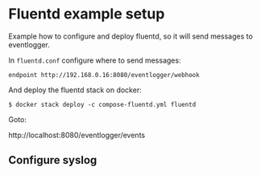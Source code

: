 # Fluentd example setup

Example how to configure and deploy fluentd, so it will send messages to eventlogger.

In `fluentd.conf` configure where to send messages:

```
endpoint http://192.168.0.16:8080/eventlogger/webhook
```

And deploy the fluentd stack on docker:

```
$ docker stack deploy -c compose-fluentd.yml fluentd
```

Goto:

http://localhost:8080/eventlogger/events


## Configure syslog


